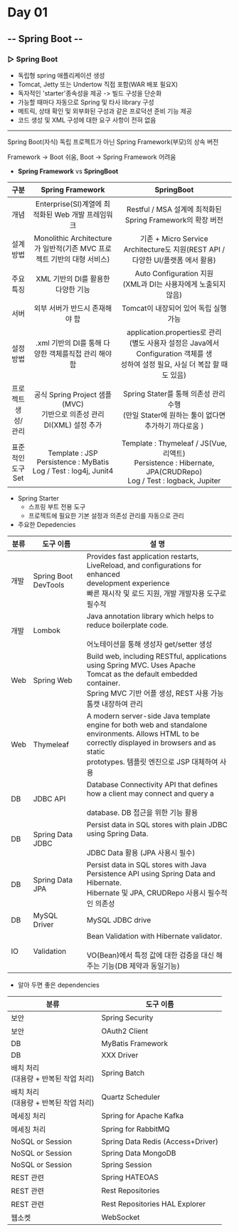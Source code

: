 # Day 01

## -- Spring Boot --

### ▷ Spring Boot

- 독립형 spring 애플리케이션 생성
- Tomcat, Jetty 또는 Undertow 직접 포함(WAR 배포 필요X)
- 독자적인 'starter'종속성을 제공 -> 빌드 구성을 단순화 
- 가능할 때마다 자동으로 Spring 및 타사 library 구성
- 메트릭, 상태 확인 및 외부화된 구성과 같은 프로덕션 준비 기능 제공
- 코드 생성 및 XML 구성에 대한 요구 사항이 전혀  없음



---

Spring Boot(자식) 독립 프로젝트가 아닌 Spring Framework(부모)의 상속 버전

Framework -> Boot 쉬움, Boot -> Spring Framework 어려움



- **Spring Framework** vs **SpringBoot**

|          구분          |                       Spring Framework                       |                          SpringBoot                          |
| :--------------------: | :----------------------------------------------------------: | :----------------------------------------------------------: |
|          개념          |      Enterprise(SI)계열에 최적화된 Web 개발 프레임워크       |  Restful / MSA 설계에 최적화된 Spring Framework의 확장 버전  |
|        설계방법        | Monolithic Architecture가 일반적(기존 MVC 프로젝트 기반의 대형 서비스) | 기존 + Micro Service Architecture도 지원(REST API / 다양한 UI/플랫폼 에서 활용) |
|       주요 특징        |              XML 기반의 DI를 활용한 다양한 기능              | Auto Configuration 지원<br/>(XML과 DI는 사용자에게 노출되지 않음) |
|          서버          |                외부 서버가 반드시 존재해야 함                |            Tomcat이 내장되어 있어 독립 실행 가능             |
|       설정 방법        |     .xml 기반의 DI를 통해 다양한 객체를직접 관리 해야 함     | application.properties로 관리<br/>(별도 사용자 설정은 Java에서 Configuration 객체를 생<br/>성하여 설정 필요, 사실 더 복잡 할 때도 있음) |
| 프로젝트<br/>생성/관리 | 공식 Spring Project 샘플 (MVC)<br/>기반으로 의존성 관리 DI(XML) 설정 추가 | Spring Stater를 통해 의존성 관리 수행<br/>(만일 Stater에 원하는 툴이 없다면 추가하기 까다로움 ) |
| 표준적인<br/>도구 Set  | Template : JSP<br/>Persistence : MyBatis<br/>Log / Test : log4j, Junit4 | Template : Thymeleaf / JS(Vue,리액트)<br/>Persistence : Hibernate, JPA(CRUDRepo)<br/>Log / Test : logback, Jupiter |



- Spring Starter
  - 스프링 부트 전용 도구
  - 프로젝트에 필요한 기본 설정과 의존성 관리를 자동으로 관리
- 주요한 Depedencies

| 분류 | 도구 이름                | 설 명                                                        |
| ---- | ------------------------ | ------------------------------------------------------------ |
| 개발 | Spring Boot<br/>DevTools | Provides fast application restarts, LiveReload, and configurations for enhanced<br/>development experience<br/>빠른 재시작 및 로드 지원, 개발 개발자용 도구로 필수적 |
| 개발 | Lombok                   | Java annotation library which helps to reduce boilerplate code.<br/><br/>어노테이션을 통해 생성자 get/setter 생성 |
| Web  | Spring Web               | Build web, including RESTful, applications using Spring MVC. Uses Apache<br/>Tomcat as the default embedded container.<br/>Spring MVC 기반 어플 생성, REST 사용 가능 톰캣 내장하여 관리 |
| Web  | Thymeleaf                | A modern server-side Java template engine for both web and standalone<br/>environments. Allows HTML to be correctly displayed in browsers and as static<br/>prototypes. 템플릿 엔진으로 JSP 대체하여 사용 |
| DB   | JDBC API                 | Database Connectivity API that defines how a client may connect and query a<br/><br/>database. DB 접근을 위한 기능 활용 |
| DB   | Spring Data JDBC         | Persist data in SQL stores with plain JDBC using Spring Data.<br/><br/>JDBC Data 활용 (JPA 사용시 필수) |
| DB   | Spring Data JPA          | Persist data in SQL stores with Java Persistence API using Spring Data and<br/>Hibernate.<br/>Hibernate 및 JPA, CRUDRepo 사용시 필수적인 의존성 |
| DB   | MySQL Driver             | MySQL JDBC drive                                             |
| IO   | Validation               | Bean Validation with Hibernate validator.<br/><br/>VO(Bean)에서 특정 값에 대한 검증을 대신 해주는 기능(DB 제약과 동일기능) |

- 알아 두면 좋은 dependencies

| 분류                                       | 도구 이름                         |
| ------------------------------------------ | --------------------------------- |
| 보안                                       | Spring Security                   |
| 보안                                       | OAuth2 Client                     |
| DB                                         | MyBatis Framework                 |
| DB                                         | XXX Driver                        |
| 배치 처리<br> (대용량 + 반복된 작업 처리)  | Spring Batch                      |
| 배치 처리<br/> (대용량 + 반복된 작업 처리) | Quartz Scheduler                  |
| 메세징 처리                                | Spring for Apache Kafka           |
| 메세징 처리                                | Spring for RabbitMQ               |
| NoSQL or Session                           | Spring Data Redis (Access+Driver) |
| NoSQL or Session                           | Spring Data MongoDB               |
| NoSQL or Session                           | Spring Session                    |
| REST 관련                                  | Spring HATEOAS                    |
| REST 관련                                  | Rest Repositories                 |
| REST 관련                                  | Rest Repositories HAL Explorer    |
| 웹소켓                                     | WebSocket                         |

